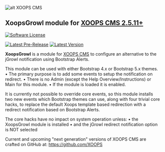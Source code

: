 ![alt XOOPS CMS](https://xoops.org/images/logoXoops4GithubRepository.png)
## XoopsGrowl module for [XOOPS CMS 2.5.11+](https://xoops.org)
[![Software License](https://img.shields.io/badge/license-GPL-brightgreen.svg?style=flat)](https://www.gnu.org/licenses/gpl-2.0.html)

[![Latest Pre-Release](https://img.shields.io/github/tag/DejaDingo/xoopsgrowl.svg?style=flat)](https://github.com/DejaDingo/xoopsgrowl/tags/)
[![Latest Version](https://img.shields.io/github/release/DejaDingo/xoopsgrowl.svg?style=flat)](https://github.com/DejaDingo/xoopsgrowl/releases/)

**XoopsGrowl** is a module for [XOOPS CMS](https://xoops.org) to configure an alternative to the jGrowl notification using Bootstrap Alerts.

This module can be used with either Bootstrap 4.x or Bootstrap 5.x themes.
	• The primary purpose is to add some events to setup the notification on redirect.
	• There is no Admin (except the Help Overview/Instructions) or Main for this module.
	• If the module is loaded it is enabled.

It is currently not possible to override core events, so this module installs two new events which
Bootstrap themes can use, along with four trivial core hacks,
to replace the default Xoops template based redirection with a redirect notification
based on Bootstrap Alerts.

The core hacks have no impact on system operation unless:
	• the XoopsGrowl module is installed
	• and the jGrowl redirect notification option is NOT selected

Current and upcoming "next generation" versions of XOOPS CMS are crafted on GitHub at: https://github.com/XOOPS
